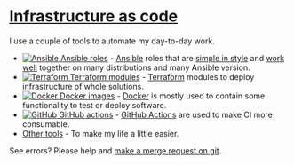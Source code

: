 # [Infrastructure as code](#infrastructure-as-code)

I use a couple of tools to automate my day-to-day work.

- [![Ansible](/image/ansible.png) Ansible roles](ansible.md) - [Ansible](https://www.ansible.com/) roles that are [simple in style](style.html) and [work well](how-to-use-these-roles.html) together on many distributions and many Ansible version.
- [![Terraform](/image/terraform.png) Terraform modules](terraform.md) - [Terraform](https://www.terraform.io) modules to deploy infrastructure of whole solutions.
- [![Docker](/image/docker.png) Docker images](docker.md) - [Docker](https://www.docker.com) is mostly used to contain some functionality to test or deploy software.
- [![GitHub](/image/github.png) GitHub actions](github-actions.md) - [GitHub Actions](https://github.com/features/actions) are used to make CI more consumable.
- [Other tools](others.md) - To make my life a little easier.

See errors? Please help and [make a merge request on git](https://github.com/robertdebock/robertdebock.github.io/).
